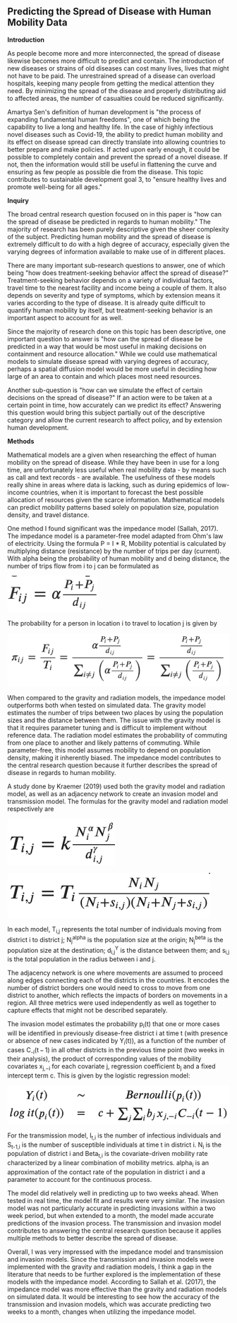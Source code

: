 ## Predicting the Spread of Disease with Human Mobility Data

**Introduction**

As people become more and more interconnected, the spread of disease likewise becomes more difficult to predict and contain. The introduction of new diseases or strains of old diseases can cost many lives, lives that might not have to be paid. The unrestrained spread of a disease can overload hospitals, keeping many people from getting the medical attention they need. By minimizing the spread of the disease and properly distributing aid to affected areas, the number of casualties could be reduced significantly.

Amartya Sen's definition of human development is "the process of expanding fundamental human freedoms", one of which being the capability to live a long and healthy life. In the case of highly infectious novel diseases such as Covid-19, the ability to predict human mobility and its effect on disease spread can directly translate into allowing countries to better prepare and make policies. If acted upon early enough, it could be possible to completely contain and prevent the spread of a novel disease. If not, then the information would still be useful in flattening the curve and ensuring as few people as possible die from the disease. This topic contributes to sustainable development goal 3, to "ensure healthy lives and promote well-being for all ages."

**Inquiry**

The broad central research question focused on in this paper is "how can the spread of disease be predicted in regards to human mobility." The majority of research has been purely descriptive given the sheer complexity of the subject. Predicting human mobility and the spread of disease is extremely difficult to do with a high degree of accuracy, especially given the varying degrees of information available to make use of in different places.

There are many important sub-research questions to answer, one of which being "how does treatment-seeking behavior affect the spread of disease?" Treatment-seeking behavior depends on a variety of individual factors, travel time to the nearest facility and income being a couple of them. It also depends on severity and type of symptoms, which by extension means it varies according to the type of disease. It is already quite difficult to quantify human mobility by itself, but treatment-seeking behavior is an important aspect to account for as well.

Since the majority of research done on this topic has been descriptive, one important question to answer is "how can the spread of disease be predicted in a way that would be most useful in making decisions on containment and resource allocation." While we could use mathematical models to simulate disease spread with varying degrees of accuracy, perhaps a spatial diffusion model would be more useful in deciding how large of an area to contain and which places most need resources.

Another sub-question is "how can we simulate the effect of certain decisions on the spread of disease?" If an action were to be taken at a certain point in time, how accurately can we predict its effect? Answering this question would bring this subject partially out of the descriptive category and allow the current research to affect policy, and by extension human development.

**Methods**

Mathematical models are a given when researching the effect of human mobility on the spread of disease. While they have been in use for a long time, are unfortunately less useful when real mobility data - by means such as call and text records - are available. The usefulness of these models really shine in areas where data is lacking, such as during epidemics of low-income countries, when it is important to forecast the best possible allocation of resources given the scarce information. Mathematical models can predict mobility patterns based solely on population size, population density, and travel distance. 

One method I found significant was the impedance model (Sallah, 2017). The impedance model is a parameter-free model adapted from Ohm's law of electricity. Using the formula P = I * R, Mobility potential is calculated by multiplying distance (resistance) by the number of trips per day (current). With alpha being the probability of human mobility and d being distance, the number of trips flow from i to j can be formulated as

![](images/Screen%20Shot%202020-04-19%20at%209.15.35%20PM.png)

The probability for a person in location i to travel to location j is given by

![](images/Screen%20Shot%202020-04-19%20at%209.24.59%20PM.png)

When compared to the gravity and radiation models, the impedance model outperforms both when tested on simulated data. The gravity model estimates the number of trips between two places by using the population sizes and the distance between them. The issue with the gravity model is that it requires parameter tuning and is difficult to implement without reference data. The radiation model estimates the probability of commuting from one place to another and likely patterns of commuting. While parameter-free, this model assumes mobility to depend on population density, making it inherently biased. The impedance model contributes to the central research question because it further describes the spread of disease in regards to human mobility.

A study done by Kraemer (2019) used both the gravity model and radiation model, as well as an adjacency network to create an invasion model and transmission model. The formulas for the gravity model and radiation model respectively are

![](images/Screen%20Shot%202020-04-19%20at%209.27.23%20PM.png)

![](images/Screen%20Shot%202020-04-19%20at%209.32.52%20PM.png)

In each model, T<sub>i,j</sub> represents the total number of individuals moving from district i to district j; N<sub>j</sub><sup>alpha</sup> is the population size at the origin; N<sub>j</sub><sup>beta</sup> is the population size at the destination; d<sub>i,j</sub><sup>Y</sup> is the distance between them; and s<sub>i,j</sub> is the total population in the radius between i and j.

The adjacency network is one where movements are assumed to proceed along edges connecting each of the districts in the countries. It encodes the number of district borders one would need to cross to move from one district to another, which reflects the impacts of borders on movements in a region. All three metrics were used independently as well as together to capture effects that might not be described separately.

The invasion model estimates the probability p<sub>i</sub>(t) that one or more cases will be identified in previously disease-free district i at time t (with presence or absence of new cases indicated by Y<sub>i</sub>(t)), as a function of the number of cases C<sub>-i</sub>(t − 1) in all other districts in the previous time point (two weeks in their analysis), the product of corresponding values of the mobility covariates x<sub>j,−i</sub> for each covariate j, regression coefficient b<sub>j</sub> and a fixed intercept term c. This is given by the logistic regression model:

![](images/Screen%20Shot%202020-04-19%20at%2010.06.12%20PM.png)

For the transmission model, I<sub>t,i</sub> is the number of infectious individuals and S<sub>t-1,i</sub> is the number of susceptible individuals at time t in district i. N<sub>i</sub> is the population of district i and Beta<sub>t,i</sub> is the covariate-driven mobility rate characterized by a linear combination of mobility metrics. alpha<sub>i</sub> is an approximation of the contact rate of the population in district i and a parameter to account for the continuous process.

The model did relatively well in predicting up to two weeks ahead. When tested in real time, the model fit and results were very similar. The invasion model was not particularly accurate in predicting invasions within a two week period, but when extended to a month, the model made accurate predictions of the invasion process. The transmission and invasion model contributes to answering the central research question because it applies multiple methods to better describe the spread of disease.

Overall, I was very impressed with the impedance model and transmission and invasion models. Since the transmission and invasion models were implemented with the gravity and radiation models, I think a gap in the literature that needs to be further explored is the implementation of these models with the impedance model. According to Sallah et al. (2017), the impedance model was more effective than the gravity and radiation models on simulated data. It would be interesting to see how the accuracy of the transmission and invasion models, which was accurate predicting two weeks to a month, changes when utilizing the impedance model.
